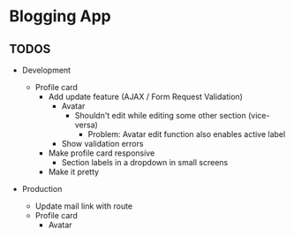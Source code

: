 # Blogging App

## TODOS

* Development
    * Profile card
        * Add update feature (AJAX / Form Request Validation)
            * Avatar
                * Shouldn't edit while editing some other section (vice-versa)
                    * Problem: Avatar edit function also enables active label
            * Show validation errors
        * Make profile card responsive
            * Section labels in a dropdown in small screens 
        * Make it pretty

* Production
    * Update mail link with route
    * Profile card
        * Avatar